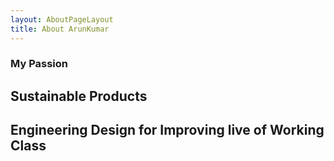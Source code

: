 ```yaml
---
layout: AboutPageLayout
title: About ArunKumar 
---
```


### My Passion


## Sustainable Products

## Engineering Design for Improving live of Working Class
